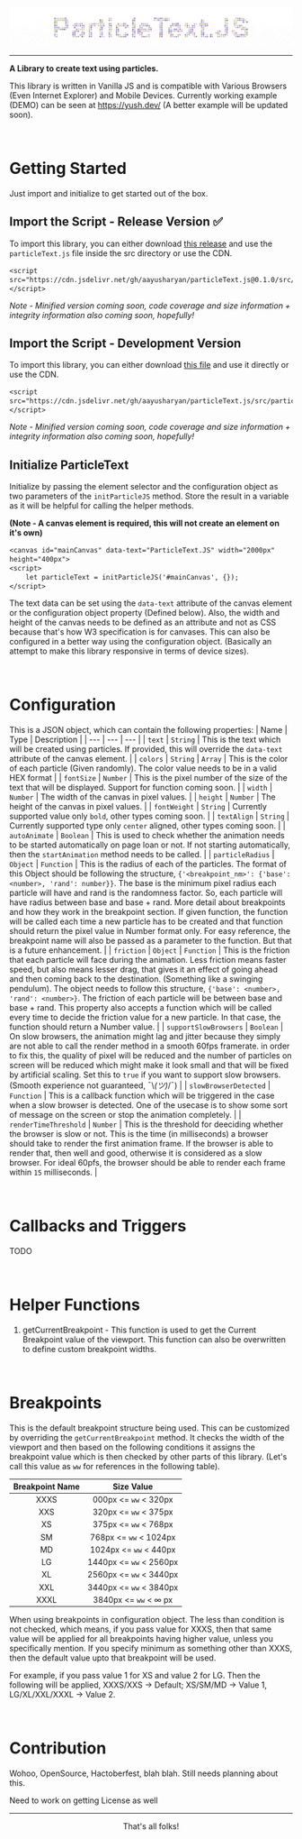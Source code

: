 ![Heading Image](https://raw.githubusercontent.com/aayusharyan/particleText.js/main/heading.gif)

---

**A Library to create text using particles.**

This library is written in Vanilla JS and is compatible with Various Browsers (Even Internet Explorer) and Mobile Devices. Currently working example (DEMO) can be seen at https://yush.dev/ (A better example will be updated soon).

<br />

# Getting Started

Just import and initialize to get started out of the box.

## Import the Script - Release Version ✅

To import this library, you can either download [this release](https://github.com/aayusharyan/particleText.js/releases/tag/v0.1.0) and use the `particleText.js` file inside the src directory or use the CDN.

```
<script src="https://cdn.jsdelivr.net/gh/aayusharyan/particleText.js@0.1.0/src/particleText.js"></script>
```
*Note - Minified version coming soon, code coverage and size information + integrity information also coming soon, hopefully!*

## Import the Script - Development Version

To import this library, you can either download [this file](https://raw.githubusercontent.com/aayusharyan/particleText.js/main/src/particleText.js) and use it directly or use the CDN.

```
<script src="https://cdn.jsdelivr.net/gh/aayusharyan/particleText.js/src/particleText.js"></script>
```
*Note - Minified version coming soon, code coverage and size information + integrity information also coming soon, hopefully!*

## Initialize ParticleText

Initialize by passing the element selector and the configuration object as two parameters of the `initParticleJS` method. Store the result in a variable as it will be helpful for calling the helper methods. 

**(Note - A canvas element is required, this will not create an element on it's own)**

```
<canvas id="mainCanvas" data-text="ParticleText.JS" width="2000px" height="400px">
<script>
    let particleText = initParticleJS('#mainCanvas', {});
</script>
```
The text data can be set using the `data-text` attribute of the canvas element or the configuration object property (Defined below). Also, the width and height of the canvas needs to be defined as an attribute and not as CSS because that's how W3 specification is for canvases. This can also be configured in a better way using the configuration object. (Basically an attempt to make this library responsive in terms of device sizes).

<br />

# Configuration

This is a JSON object, which can contain the following properties:
| Name | Type | Description |
| --- | --- | --- |
| `text` | `String` | This is the text which will be created using particles. If provided, this will override the `data-text` attribute of the canvas element. |
| `colors` | `String` \| `Array` | This is the color of each particle (Given randomly). The color value needs to be in a valid HEX format |
| `fontSize` | `Number` | This is the pixel number of the size of the text that will be displayed. Support for function coming soon. |
| `width` | `Number` | The width of the canvas in pixel values. |
| `height` | `Number` | The height of the canvas in pixel values. |
| `fontWeight` | `String` | Currently supported value only `bold`, other types coming soon. |
| `textAlign` | `String` | Currently supported type only `center` aligned, other types coming soon. |
| `autoAnimate` | `Boolean` | This is used to check whether the animation needs to be started automatically on page loan or not. If not starting automatically, then the `startAnimation` method needs to be called. |
| `particleRadius` | `Object` \| `Function` | This is the radius of each of the particles. The format of this Object should be following the structure, `{'<breakpoint_nm>': {'base': <number>, 'rand': number}}`. The base is the minimum pixel radius each particle will have and rand is the randomness factor. So, each particle will have radius between base and base + rand. More detail about breakpoints and how they work in the breakpoint section. If given function, the function will be called each time a new particle has to be created and that function should return the pixel value in Number format only. For easy reference, the breakpoint name will also be passed as a parameter to the function. But that is a future enhancement. |
| `friction` | `Object` \| `Function` | This is the friction that each particle will face during the animation. Less friction means faster speed, but also means lesser drag, that gives it an effect of going ahead and then coming back to the destination. (Something like a swinging pendulum). The object needs to follow this structure, `{'base': <number>, 'rand': <number>}`. The friction of each particle will be between base and base + rand. This property also accepts a function which will be called every time to decide the friction value for a new particle. In that case, the function should return a Number value. |
| `supportSlowBrowsers` | `Boolean` | On slow browsers, the animation might lag and jitter because they simply are not able to call the render method in a smooth 60fps framerate. in order to fix this, the quality of pixel will be reduced and the number of particles on screen will be reduced which might make it look small and that will be fixed by artificial scaling. Set this to `true` if you want to support slow browsers. (Smooth experience not guaranteed, ¯\\_(ツ)_/¯) |
| `slowBrowserDetected` | `Function` | This is a callback function which will be triggered in the case when a slow browser is detected. One of the usecase is to show some sort of message on the screen or stop the animation completely. |
| `renderTimeThreshold` | `Number` | This is the threshold for deeciding whether the browser is slow or not. This is the time (in milliseconds) a browser should take to render the first animation frame. If the browser is able to render that, then well and good, otherwise it is considered as a slow browser. For ideal 60pfs, the browser should be able to render each frame within `15` milliseconds. |

<br />

# Callbacks and Triggers

TODO

<br />

# Helper Functions

1. getCurrentBreakpoint - This function is used to get the Current Breakpoint value of the viewport. This function can also be overwritten to define custom breakpoint widths.

<br />

# Breakpoints

This is the default breakpoint structure being used. This can be customized by overriding the `getCurrentBreakpoint` method. It checks the width of the viewport and then based on the following conditions it assigns the breakpoint value which is then checked by other parts of this library. (Let's call this value as `ww` for references in the following table). 

| Breakpoint Name | Size Value |
| :-: | :-: |
| XXXS | 000px <= `ww` < 320px |
| XXS | 320px <= `ww` < 375px |
| XS | 375px <= `ww` < 768px |
| SM | 768px <= `ww` < 1024px |
| MD | 1024px <= `ww` < 440px |
| LG | 1440px <= `ww` < 2560px |
| XL | 2560px <= `ww` < 3440px |
| XXL | 3440px <= `ww` < 3840px |
| XXXL | 3840px <= `ww` < ∞ px


When using breakpoints in configuration object. The less than condition is not checked, which means, if you pass value for XXXS, then that same value will be applied for all breakpoints having higher value, unless you specifically mention. If you specify minimum as something other than XXXS, then the default value upto that breakpoint will be used. 

For example, if you pass value 1 for XS and value 2 for LG. Then the following will be applied, XXXS/XXS -> Default; XS/SM/MD -> Value 1, LG/XL/XXL/XXXL -> Value 2.


<br />

# Contribution

Wohoo, OpenSource, Hactoberfest, blah blah. Still needs planning about this.

Need to work on getting License as well


---
<p align="center">That's all folks!</p>